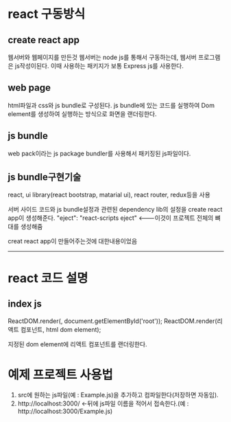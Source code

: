 # react 구동방식

## create react app
웹서버와 웹페이지를 만든것
웹서버는 node js를 통해서 구동하는데, 웹서버 프로그램은 js작성이된다.
이때 사용하는 패키지가 보통 Express js를 사용한다.

## web page
html파일과 css와 js bundle로 구성된다.
js bundle에 있는 코드를 실행하여 Dom element를 생성하여 실행하는 방식으로 화면을 랜더링한다.

## js bundle
web pack이라는 js package bundler를 사용해서 패키징된 js파일이다.

## js bundle구현기술 
react, ui library(react bootstrap, matarial ui), react router, redux등을 사용


서버 사이드 코드와 js bundle설정과 관련된 dependency lib의 설정을 create react app이 생성해준다.
 "eject": "react-scripts eject" <---이것이 프로젝트 전체의 뼈대를 생성해줌

creat react app이 만들어주는것에 대한내용이었음

----
# react 코드 설명

## index js
ReactDOM.render(<App />, document.getElementById('root'));
ReactDOM.render(리액트 컴포넌트, html dom element);

지정된 dom element에 리액트 컴포넌트를 랜더링한다.


# 예제 프로젝트 사용법
1. src에 원하는 js파일(예 : Example.js)을 추가하고 컴파일한다(저장하면 자동임).
2. http://localhost:3000/ <-뒤에 js파일 이름을 적어서 접속한다.(예 : http://localhost:3000/Example.js)






